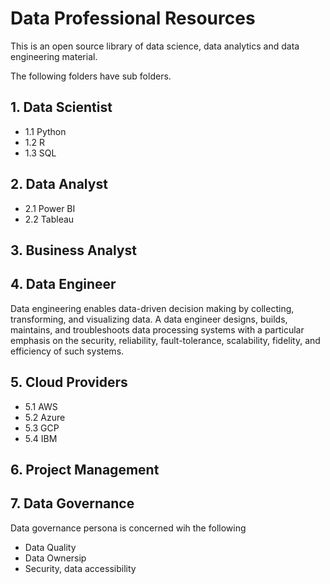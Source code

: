 # Data Professional Resources
This is an open source library of data science, data analytics and data engineering material. 

The following folders have sub folders.


## 1. Data Scientist
 * 1.1 Python
 * 1.2 R
 * 1.3 SQL
## 2. Data Analyst
* 2.1 Power BI
* 2.2 Tableau

## 3. Business Analyst
## 4. Data Engineer

Data engineering enables data-driven decision making by
collecting, transforming, and visualizing data. A data
engineer designs, builds, maintains, and troubleshoots
data processing systems with a particular emphasis on the
security, reliability, fault-tolerance, scalability, fidelity,
and efficiency of such systems.

## 5. Cloud Providers
* 5.1 AWS
* 5.2 Azure
* 5.3 GCP
* 5.4 IBM
## 6. Project Management
## 7. Data Governance

Data governance persona is concerned wih the following

* Data Quality
* Data Ownersip
* Security, data accessibility 
